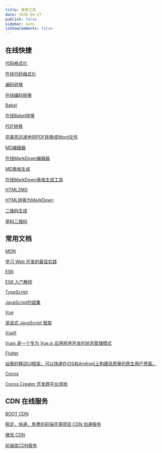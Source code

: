 ```yaml
---
title: 常用工具
date: 2020-04-27
publish: false
sidebar: auto
isShowComments: false
---
```


## 在线快捷

<div class="link-block">
  <a class="link-item" target="_blank" href="https://tool.oschina.net/codeformat/html">
    <p class="title">代码格式化</p>
    <p class="intro">在线代码格式化</p>
  </a>

  <a class="link-item" target="_blank" href="http://tool.chinaz.com/tools/unicode.aspx">
    <p class="title">编码转换</p>
    <p class="intro">在线编码转换</p>
  </a>

  <a class="link-item" target="_blank" href="https://www.babeljs.cn/repl">
    <p class="title">Babel</p>
    <p class="intro">在线Babel转换</p>
  </a>
  <a class="link-item" target="_blank" href="https://smallpdf.com/cn/pdf-to-word">
    <p class="title">PDF转换</p>
    <p class="intro">完美而迅速地将PDF转换成Word文件</p>
  </a>
    <a class="link-item" target="_blank" href="https://www.zybuluo.com/mdeditor">
    <p class="title">MD编辑器</p>
    <p class="intro">在线MarkDown编辑器</p>
  </a>
    <a class="link-item" target="_blank" href="https://tableconvert.com/?output=text">
    <p class="title">MD表格生成</p>
    <p class="intro">在线MarkDown表格生成工具</p>
  </a>
     <a class="link-item" target="_blank" href="https://tool.lu/markdown/">
    <p class="title">HTML2MD</p>
    <p class="intro">HTML转换为MarkDown</p>
  </a>
     <a class="link-item" target="_blank" href="https://cli.im/">
    <p class="title">二维码生成</p>
    <p class="intro">草料二维码</p>
  </a>
</div>

## 常用文档

<div class="link-block">
  <a class="link-item" target="_blank" href="https://developer.mozilla.org/zh-CN/#">
    <p class="title">MDN</p>
    <p class="intro">学习 Web 开发的最佳实践</p>
  </a>

  <a class="link-item" target="_blank" href="https://es6.ruanyifeng.com/">
    <p class="title">ES6</p>
    <p class="intro">ES6 入门教程</p>
  </a>

  <a class="link-item" target="_blank" href="https://www.tslang.cn/index.html">
    <p class="title">TypeScript</p>
    <p class="intro">JavaScript的超集</p>
  </a>

  <a class="link-item" target="_blank" href="https://cn.vuejs.org/">
    <p class="title">Vue</p>
    <p class="intro">渐进式 JavaScript 框架</p>
  </a>

  <a class="link-item" target="_blank" href="https://vuex.vuejs.org/zh/">
    <p class="title">VueX</p>
    <p class="intro">Vuex 是一个专为 Vue.js 应用程序开发的状态管理模式</p>
  </a>

  <a class="link-item" target="_blank" href="https://flutterchina.club/docs/">
    <p class="title">Flutter</p>
    <p class="intro">谷歌的移动UI框架，可以快速在iOS和Android上构建高质量的原生用户界面。</p>
  </a>

  <a class="link-item" target="_blank" href="https://docs.cocos.com/creator/manual/zh/">
    <p class="title">Cocos</p>
    <p class="intro">Cocos Creator 开发跨平台游戏</p>
  </a>
</div>

## CDN 在线服务

<div class="link-block">
  <a class="link-item" target="_blank" href="https://www.bootcdn.cn/">
    <p class="title">BOOT CDN</p>
    <p class="intro">稳定、快速、免费的前端开源项目 CDN 加速服务</p>
  </a>

  <a class="link-item" target="_blank" href="https://qydev.weixin.qq.com/cdn/cdnjs.html">
    <p class="title">微信 CDN</p>
    <p class="intro">前端库CDN服务</p>
  </a>
</div>
